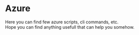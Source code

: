 # Azure

Here you can find few azure scripts, cli commands, etc. \
Hope you can find anything usefull that can help you somehow.
